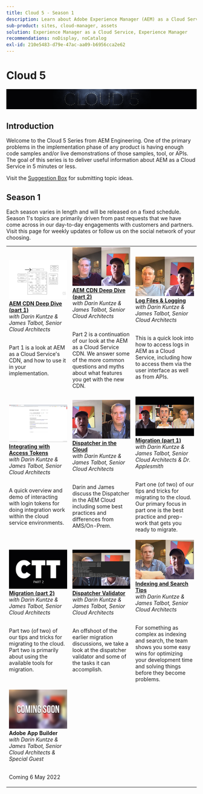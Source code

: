 ```yaml
---
title: Cloud 5 - Season 1
description: Learn about Adobe Experience Manager (AEM) as a Cloud Service from Adobe's own expert engineers who build it, and the expert services who deliver it.
sub-product: sites, cloud-manager, assets
solution: Experience Manager as a Cloud Service, Experience Manager
recommendations: noDisplay, noCatalog
exl-id: 210e5483-d79e-47ac-aa09-b6956cca2e62
---
```

# Cloud 5

![AEM Experts Series](./imgs/masthead.png)

## Introduction

Welcome to the Cloud 5 Series from AEM Engineering. One of the primary problems in the implementation phase of any product is having enough code samples and/or live demonstrations of those samples, tool, or APIs. The goal of this series is to deliver useful information about AEM as a Cloud Service in 5 minutes or less.

Visit the [Suggestion Box](https://forms.office.com/r/74P5Xz4UH0) for submitting topic ideas.

## Season 1

Each season varies in length and will be released on a fixed schedule. Season 1's topics are primarily driven from past requests that we have come across in our day-to-day engagements with customers and partners. Visit this page for weekly updates or follow us on the social network of your choosing.

<table>
  <tr>
   <td>
      <a href="./cloud5-aem-cdn-part1.md">
      <img alt="AEM CDN Part 1" src="./imgs/001-thumb.png"/>
      </a>
      <div>
         <a href="./cloud5-aem-cdn-part1.md"><strong>AEM CDN Deep Dive (part 1)</strong></a>         
         <br/><em>with Darin Kuntze & James Talbot, Senior Cloud Architects</em>
      </div>
      <p>
        <br/>
         Part 1 is a look at AEM as a Cloud Service's CDN, and how to use it in your implementation.
      </p>
     </td>   
     <td>
      <a href="./cloud5-aem-cdn-part2.md">
         <img alt="AEM CDN Part 2" src="./imgs/002-thumb.png"/>
      </a>
      <div>
         <a href="./cloud5-aem-cdn-part2.md"><strong>AEM CDN Deep Dive (part 2)</strong></a>
         <br/><em>with Darin Kuntze & James Talbot, Senior Cloud Architects</em>
      </div>
      <p>
        <br/>
         Part 2 is a continuation of our look at the AEM as a Cloud Service CDN. We answer some of the more common questions and myths about what features you get with the new CDN.
      </p>
   </td>
     <td>
        <a href="./cloud5-aem-log-files.md">
            <img alt="Log Files & Logging" src="./imgs/003-thumb.png"/>
        </a>
      <div>
         <a href="./cloud5-aem-log-files.md"><strong>Log Files & Logging</strong></a>
         <br/><em>with Darin Kuntze & James Talbot, Senior Cloud Architects</em>
      </div>
      <p>
        <br/>
         This is a quick look into how to access logs in AEM as a Cloud Service, including how to access them via the user interface as well as from APIs.
      </p>
   </td> 
  </tr>
  <tr>
   <td>
        <a href="./cloud5-getting-login-token-integrations.md">
            <img alt="Access Tokens" src="./imgs/004-thumb.png"/>
        </a>
      <div>
        <a href="./cloud5-getting-login-token-integrations.md"><strong>Integrating with Access Tokens</strong></a>        
         <br/><em>with Darin Kuntze & James Talbot, Senior Cloud Architects</em>
      </div>
      <p>
        <br/>
         A quick overview and demo of interacting with login tokens for doing integration work within the cloud service environments.
      </p>
     </td>   
     <td>
      <a href="./cloud5-aem-dispatcher-cloud.md">
      <img alt="Dispatcher in the Cloud" src="./imgs/005-thumb.png"/>
       </a>  
      <div>
        <a href="./cloud5-aem-dispatcher-cloud.md"><strong>Dispatcher in the Cloud</strong></a>
         <br/><em>with Darin Kuntze & James Talbot, Senior Cloud Architects</em>
      </div>
      <p>
        <br/>
        Darin and James discuss the Dispatcher in the AEM Cloud including some best practices and differences from AMS/On-Prem. 
      </p>
   </td>
     <td>
        <a href="./cloud5-aem-content-migration-part-1.md">
            <img alt="Migration (part 1)" src="./imgs/006-thumb.png"/>
        </a>
      <div>
         <a href="./cloud5-aem-content-migration-part-1.md"><strong>Migration (part 1)</strong></a>
         <br/><em>with Darin Kuntze & James Talbot, Senior Cloud Architects & Dr. Applesmith</em>
      </div>
      <p>
        <br/>
         Part one (of two) of our tips and tricks for migrating to the cloud. Our primary focus in part one is the best practice and prep-work that gets you ready to migrate.
      </p>
   </td> 
  </tr>
<tr>
   <td>
        <a href="./cloud5-aem-content-migration-part-2.md">
            <img alt="Migration (part 2)" src="./imgs/007-thumb.png"/>
        </a>
      <div>
        <a href="./cloud5-aem-content-migration-part-2.md"><strong>Migration (part 2)</strong></a>     
         <br/><em>with Darin Kuntze & James Talbot, Senior Cloud Architects</em>
      </div>
      <p>
        <br/>
         Part two (of two) of our tips and tricks for migrating to the cloud. Part two is primarily about using the available tools for migration.
      </p>
     </td>   
     <td>
        <a href="./cloud5-aem-dispatcher-validator.md">
            <img alt="Dispatcher Validator" src="./imgs/008-thumb.png"/>
        </a>
      <div>
         <a href="./cloud5-aem-dispatcher-validator.md"><strong>Dispatcher Validator</strong></a>
         <br/><em>with Darin Kuntze & James Talbot, Senior Cloud Architects</em>
      </div>
      <p>
        <br/>
         An offshoot of the earlier migration discussions, we take a look at the dispatcher validator and some of the tasks it can accomplish.
      </p>
   </td>
     <td>
        <a href="./cloud5-aem-search-and-indexing.md">
            <img alt="Indexing and Search Tips" src="./imgs/009-thumb.png"/>
        </a>
      <div>
         <a href="./cloud5-aem-search-and-indexing.md"><strong>Indexing and Search Tips</strong></a>
         <br/><em>with Darin Kuntze & James Talbot, Senior Cloud Architects</em>
      </div>
      <p>
        <br/>
         For something as complex as indexing and search, the team shows you some easy wins for optimizing your development time and solving things before they become problems.
      </p>
   </td> 
  </tr>
    <tr>
        <td>
            <img alt="Adobe App Builder" src="./imgs/coming-soon.png"/>
            <div>
                <strong>Adobe App Builder</strong><br/>        
                <em>with Darin Kuntze & James Talbot, Senior Cloud Architects & Special Guest</em>
            </div>
            <p><br/>
                Coming 6 May 2022
            </p>
        </td>
        <td></td>
        <td></td>
    </tr>
</table>